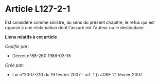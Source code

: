 # Article L127-2-1

Est considéré comme sinistre, au sens du présent chapitre, le refus qui est opposé à une réclamation dont l'assuré est
l'auteur ou le destinataire.

**Liens relatifs à cet article**

_Codifié par_:

  - Décret n°88-260 1988-03-18

_Créé par_:

  - Loi n°2007-210 du 19 février 2007 - art. 1 () JORF 21 février 2007
